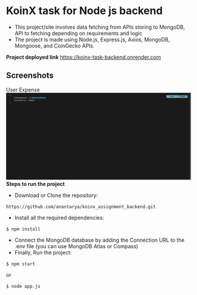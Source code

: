# KoinX task for Node js backend 
- This project/site involves data fetching from APIs storing to MongoDB, API to fetching depending on requirements and logic
- The project is made using Node.js, Express.js, Axios, MongoDB, Mongoose, and CoinGecko APIs.

**Project deployed link**
https://koinx-task-backend.onrender.com

## Screenshots
User Expense 
![User Expenses Route](./controllers/Screenshot%20(133).png)
**Steps to run the project**
- Download or Clone the repository:
```
https://github.com/anantarya/koinx_assignment_backend.git
```
- Install all the required dependencies:
```
$ npm install
```
- Connect the MongoDB database by adding the Connection URL to the .env file (you can use MongoDB Atlas or Compass)
- Finally, Run the project:
```
$ npm start
```
or
```
$ node app.js
```
